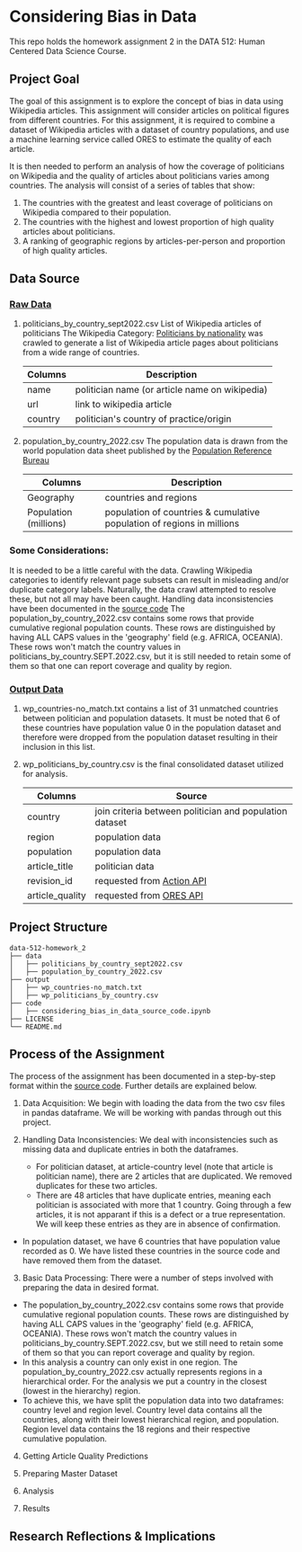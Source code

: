 # Considering Bias in Data
This repo holds the homework assignment 2 in the DATA 512: Human Centered Data Science Course.

## Project Goal
The goal of this assignment is to explore the concept of bias in data using Wikipedia articles. This assignment will consider articles on political figures from different countries. For this assignment, it is required to combine a dataset of Wikipedia articles with a dataset of country populations, and use a machine learning service called ORES to estimate the quality of each article.

It is then needed to perform an analysis of how the coverage of politicians on Wikipedia and the quality of articles about politicians varies among countries. The analysis will consist of a series of tables that show:
1.	The countries with the greatest and least coverage of politicians on Wikipedia compared to their population.
2.	The countries with the highest and lowest proportion of high quality articles about politicians.
3.	A ranking of geographic regions by articles-per-person and proportion of high quality articles.

## Data Source

### [Raw Data](https://github.com/jchoubey/data-512-homework_2/tree/main/data)

1. politicians_by_country_sept2022.csv
    List of Wikipedia articles of politicians
    The Wikipedia Category: [Politicians by nationality](https://en.wikipedia.org/wiki/Category:Politicians_by_nationality) was crawled to generate a list of Wikipedia article pages about politicians from a wide range of countries.
    
    | Columns | Description                                     |
    | ------- | ----------------------------------------------- |
    | name    | politician name (or article name on wikipedia)  |
    | url     | link to wikipedia article                       |
    | country | politician's country of practice/origin         |


2. population_by_country_2022.csv
    The population data is drawn from the world population data sheet published by the [Population Reference Bureau](https://www.prb.org/international/indicator/population/table)
    
    | Columns               | Description                                                            |
    | --------------------- | ---------------------------------------------------------------------- |
    | Geography             | countries and regions                                                  |
    | Population (millions) | population of countries & cumulative population of regions in millions |


### Some Considerations:

It is needed to be a little careful with the data. Crawling Wikipedia categories to identify relevant page subsets can result in misleading and/or duplicate category labels. Naturally, the data crawl attempted to resolve these, but not all may have been caught. Handling data inconsistencies have been documented in the [source code](https://github.com/jchoubey/data-512-homework_2/tree/main/code)
The population_by_country_2022.csv contains some rows that provide cumulative regional population counts. These rows are distinguished by having ALL CAPS values in the 'geography' field (e.g. AFRICA, OCEANIA). These rows won't match the country values in politicians_by_country.SEPT.2022.csv, but it is still needed to retain some of them so that one can report coverage and quality by region.


### [Output Data](https://github.com/jchoubey/data-512-homework_2/tree/main/output)

1. wp_countries-no_match.txt contains a list of 31 unmatched countries between politician and population datasets. It must be noted that 6 of these countries have population value 0 in the population dataset and therefore were dropped from the population dataset resulting in their inclusion in this list.

2. wp_politicians_by_country.csv is the final consolidated dataset utilized for analysis. 

    | Columns         | Source                                                            |
    | --------------- | ----------------------------------------------------------------- |
    | country         | join criteria between politician and population dataset           |
    | region          | population data                                                   |
    | population      | population data                                                   |
    | article_title   | politician data                                                   |
    | revision_id     | requested from [Action API](https://www.mediawiki.org/wiki/API:Info) |
    | article_quality | requested from [ORES API](https://www.mediawiki.org/wiki/ORES)       |


## Project Structure

``` 
data-512-homework_2
├── data
│   ├── politicians_by_country_sept2022.csv
│   ├── population_by_country_2022.csv
├── output
│   ├── wp_countries-no_match.txt
│   ├── wp_politicians_by_country.csv
├── code
│   ├── considering_bias_in_data_source_code.ipynb
├── LICENSE
└── README.md
```

## Process of the Assignment

The process of the assignment has been documented in a step-by-step format within the [source code](https://github.com/jchoubey/data-512-homework_2/tree/main/code). Further details are explained below.

1. Data Acquisition: We begin with loading the data from the two csv files in pandas dataframe. We will be working with pandas through out this project.

2. Handling Data Inconsistencies: We deal with inconsistencies such as missing data and duplicate entries in both the dataframes.
    - For politician dataset, at article-country level (note that article is politician name), there are 2 articles that are duplicated. We removed duplicates for these two articles.
    - There are 48 articles that have duplicate entries, meaning each politician is associated with more that 1 country. Going through a few articles, it is not apparant if this is a defect or a true representation. We will keep these entries as they are in absence of confirmation.
- In population dataset, we have 6 countries that have population value recorded as 0. We have listed these countries in the source code and have removed them from the dataset.

3. Basic Data Processing: There were a number of steps involved with preparing the data in desired format.
- The population_by_country_2022.csv contains some rows that provide cumulative regional population counts. These rows are distinguished by having ALL CAPS values in the 'geography' field (e.g. AFRICA, OCEANIA). These rows won't match the country values in politicians_by_country.SEPT.2022.csv, but we still need to retain some of them so that you can report coverage and quality by region.
- In this analysis a country can only exist in one region. The population_by_country_2022.csv actually represents regions in a hierarchical order. For the analysis we put a country in the closest (lowest in the hierarchy) region.
- To achieve this, we have split the population data into two dataframes: country level and region level. Country level data contains all the countries, along with their lowest hierarchical region, and population. Region level data contains the 18 regions and their respective cumulative population.

4. Getting Article Quality Predictions


5. Preparing Master Dataset


6. Analysis


7. Results



## Research Reflections & Implications
